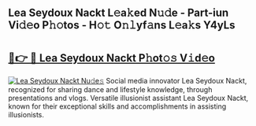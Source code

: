 ## Lea Seydoux Nackt L𝚎a𝚔ed N𝚞𝚍e - Part-iun Vi𝚍𝚎o P𝚑𝚘tos - H𝚘𝚝 O𝚗𝚕yf𝚊ns L𝚎a𝚔s Y4yLs

# <h2><a href="http://kfd9qa.oniu.top/?m=Lea+Seydoux+Nackt">🔗👉 🔴 Lea Seydoux Nackt P𝚑ot𝚘𝚜 V𝚒d𝚎o</a></h2>

[![Lea Seydoux Nackt Nu𝚍e𝚜](https://i.imgur.com/0qMVB7G.gif)](http://kfd9qa.oniu.top/?m=Lea+Seydoux+Nackt)
Social media innovator Lea Seydoux Nackt, recognized for sharing dance and lifestyle knowledge, through presentations and vlogs. Versatile illusionist assistant Lea Seydoux Nackt, known for their exceptional skills and accomplishments in assisting illusionists.  
